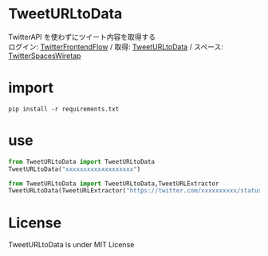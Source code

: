 # TweetURLtoData

TwitterAPI を使わずにツイート内容を取得する<br>
ログイン: [TwitterFrontendFlow](https://github.com/fa0311/TwitterFrontendFlow) /
取得: [TweetURLtoData](https://github.com/fa0311/TweetURLtoData) /
スペース: [TwitterSpacesWiretap](https://github.com/fa0311/TwitterSpacesWiretap)

# import

```Console
pip install -r requirements.txt
```

# use

```Python
from TweetURLtoData import TweetURLtoData
TweetURLtoData("xxxxxxxxxxxxxxxxxxx")
```

```Python
from TweetURLtoData import TweetURLtoData,TweetURLExtractor
TweetURLtoData(TweetURLExtractor("https://twitter.com/xxxxxxxxxx/status/xxxxxxxxxxxxxxxxxxx")[0][1])
```

# License

TweetURLtoData is under MIT License
